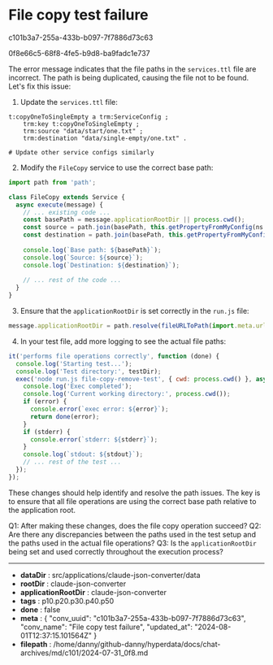 # File copy test failure

c101b3a7-255a-433b-b097-7f7886d73c63

0f8e66c5-68f8-4fe5-b9d8-ba9fadc1e737

 The error message indicates that the file paths in the `services.ttl` file are incorrect. The path is being duplicated, causing the file not to be found. Let's fix this issue:

1. Update the `services.ttl` file:

```turtle
t:copyOneToSingleEmpty a trm:ServiceConfig ;
    trm:key t:copyOneToSingleEmpty ;
    trm:source "data/start/one.txt" ;
    trm:destination "data/single-empty/one.txt" .

# Update other service configs similarly
```

2. Modify the `FileCopy` service to use the correct base path:

```javascript
import path from 'path';

class FileCopy extends Service {
  async execute(message) {
    // ... existing code ...
    const basePath = message.applicationRootDir || process.cwd();
    const source = path.join(basePath, this.getPropertyFromMyConfig(ns.trm.source));
    const destination = path.join(basePath, this.getPropertyFromMyConfig(ns.trm.destination));
    
    console.log(`Base path: ${basePath}`);
    console.log(`Source: ${source}`);
    console.log(`Destination: ${destination}`);
    
    // ... rest of the code ...
  }
}
```

3. Ensure that the `applicationRootDir` is set correctly in the `run.js` file:

```javascript
message.applicationRootDir = path.resolve(fileURLToPath(import.meta.url), '..', transmissionPath);
```

4. In your test file, add more logging to see the actual file paths:

```javascript
it('performs file operations correctly', function (done) {
  console.log('Starting test...');
  console.log('Test directory:', testDir);
  exec('node run.js file-copy-remove-test', { cwd: process.cwd() }, async (error, stdout, stderr) => {
    console.log('Exec completed');
    console.log('Current working directory:', process.cwd());
    if (error) {
      console.error(`exec error: ${error}`);
      return done(error);
    }
    if (stderr) {
      console.error(`stderr: ${stderr}`);
    }
    console.log(`stdout: ${stdout}`);
    // ... rest of the test ...
  });
});
```

These changes should help identify and resolve the path issues. The key is to ensure that all file operations are using the correct base path relative to the application root.

Q1: After making these changes, does the file copy operation succeed?
Q2: Are there any discrepancies between the paths used in the test setup and the paths used in the actual file operations?
Q3: Is the `applicationRootDir` being set and used correctly throughout the execution process?

---

* **dataDir** : src/applications/claude-json-converter/data
* **rootDir** : claude-json-converter
* **applicationRootDir** : claude-json-converter
* **tags** : p10.p20.p30.p40.p50
* **done** : false
* **meta** : {
  "conv_uuid": "c101b3a7-255a-433b-b097-7f7886d73c63",
  "conv_name": "File copy test failure",
  "updated_at": "2024-08-01T12:37:15.101564Z"
}
* **filepath** : /home/danny/github-danny/hyperdata/docs/chat-archives/md/c101/2024-07-31_0f8.md